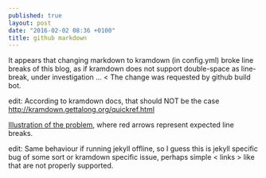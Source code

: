 ```yaml
---
published: true
layout: post
date: "2016-02-02 08:36 +0100"
title: github markdown
---
```


It appears that changing markdown to kramdown (in config.yml) broke line breaks of this blog, as if kramdown does not support double-space as line-break, under investigation ... < The change was requested by github build bot.

edit: According to kramdown docs, that should NOT be the case  
<http://kramdown.gettalong.org/quickref.html>

[Illustration of the problem](/media/linebreaks.png), where red arrows represent expected line breaks.  

edit: Same behaviour if running jekyll offline, so I guess this is jekyll specific bug of some sort or kramdown specific issue, perhaps simple < links > like that are not properly supported.
